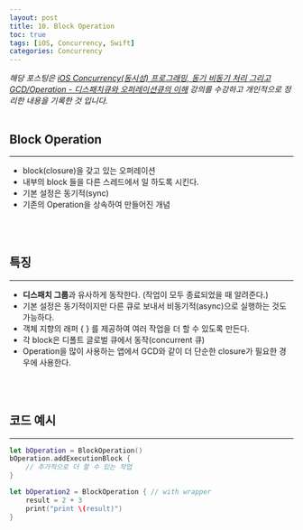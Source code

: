 ```yaml
---
layout: post
title: 10. Block Operation
toc: true
tags: [iOS, Concurrency, Swift]
categories: Concurrency
---
```

*해당 포스팅은 [iOS Concurrency(동시성) 프로그래밍, 동기 비동기 처리 그리고 GCD/Operation - 디스패치큐와 오퍼레이션큐의 이해](https://www.inflearn.com/course/iOS-Concurrency-GCD-Operation) 강의를 수강하고 개인적으로 정리한 내용을 기록한 것 입니다.*
<br>
<br>

## Block Operation
---
- block(closure)을 갖고 있는 오퍼레이션
- 내부의 block 들을 다른 스레드에서 일 하도록 시킨다.
- 기본 설정은 동기적(sync)
- 기존의 Operation을 상속하여 만들어진 개념
<br>
<br>

## 특징
---
- **디스패치 그룹**과 유사하게 동작한다. (작업이 모두 종료되었을 때 알려준다.)
- 기본 설정은 동기적이지만 다른 큐로 보내서 비동기적(async)으로 실행하는 것도 가능하다.
- 객체 지향의 래퍼 { } 를 제공하여 여러 작업을 더 할 수 있도록 만든다.
- 각 block은 디폴트 글로벌 큐에서 동작(concurrent 큐)
- Operation을 많이 사용하는 앱에서 GCD와 같이 더 단순한 closure가 필요한 경우에 사용한다.
<br>
<br>

## 코드 예시
---
```swift
let bOperation = BlockOperation()
bOperation.addExecutionBlock {
	// 추가적으로 더 할 수 있는 작업
}

let bOperation2 = BlockOperation { // with wrapper
	result = 2 + 3
	print("print \(result)")
}
```